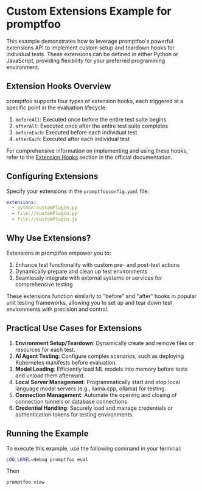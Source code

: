 # Custom Extensions Example for promptfoo

This example demonstrates how to leverage promptfoo's powerful extensions API to implement custom setup and teardown hooks for individual tests. These extensions can be defined in either Python or JavaScript, providing flexibility for your preferred programming environment.

## Extension Hooks Overview

promptfoo supports four types of extension hooks, each triggered at a specific point in the evaluation lifecycle:

1. `beforeAll`: Executed once before the entire test suite begins
2. `afterAll`: Executed once after the entire test suite completes
3. `beforeEach`: Executed before each individual test
4. `afterEach`: Executed after each individual test

For comprehensive information on implementing and using these hooks, refer to the [Extension Hooks](https://www.promptfoo.dev/docs/configuration/reference/#extension-hooks) section in the official documentation.

## Configuring Extensions

Specify your extensions in the `promptfooconfig.yaml` file:

```yaml
extensions:
  - python:customPlugin.py
  - file://customPlugin.py
  - file://customPlugin.js
```

## Why Use Extensions?

Extensions in promptfoo empower you to:

1. Enhance test functionality with custom pre- and post-test actions
2. Dynamically prepare and clean up test environments
3. Seamlessly integrate with external systems or services for comprehensive testing

These extensions function similarly to "before" and "after" hooks in popular unit testing frameworks, allowing you to set up and tear down test environments with precision and control.

## Practical Use Cases for Extensions

1. **Environment Setup/Teardown**: Dynamically create and remove files or resources for each test.
2. **AI Agent Testing**: Configure complex scenarios, such as deploying Kubernetes manifests before evaluation.
3. **Model Loading**: Efficiently load ML models into memory before tests and unload them afterward.
4. **Local Server Management**: Programmatically start and stop local language model servers (e.g., llama.cpp, ollama) for testing.
5. **Connection Management**: Automate the opening and closing of connection tunnels or database connections.
6. **Credential Handling**: Securely load and manage credentials or authentication tokens for testing environments.

## Running the Example

To execute this example, use the following command in your terminal:

```sh
LOG_LEVEL=debug promptfoo eval
```

Then

```sh
promptfoo view
```
